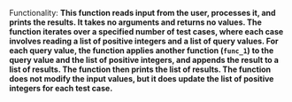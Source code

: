 Functionality: **This function reads input from the user, processes it, and prints the results. It takes no arguments and returns no values. The function iterates over a specified number of test cases, where each case involves reading a list of positive integers and a list of query values. For each query value, the function applies another function (`func_1`) to the query value and the list of positive integers, and appends the result to a list of results. The function then prints the list of results. The function does not modify the input values, but it does update the list of positive integers for each test case.**